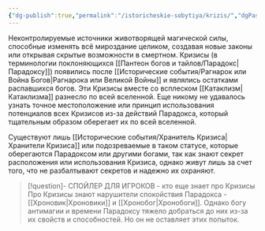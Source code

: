 ```yaml
---
{"dg-publish":true,"permalink":"/istoricheskie-sobytiya/krizis/","dgPassFrontmatter":true}
---
```


Неконтролируемые источники животворящей магической силы, способные изменять всё мироздание целиком, создавая новые законы или открывая скрытые возможности в смертном.
Кризисы (в терминологии поклоняющихся [[Пантеон богов и тайлов/Парадокс\|Парадоксу]]) появились после [[Исторические события/Рагнарок или Война Богов\|Рагнарока или Великой Войны]] и являлись остатками распавшихся богов. Эти Кризисы вместе со всплеском [[Катаклизм\|Катаклизма]] разнесло по всей вселенной. Еще никому не удавалось узнать точное местоположение или принцип использования потенциалов всех Кризисов из-за действий Парадокса, который тщательным образом оберегает их по всей вселенной.

Существуют лишь [[Исторические события/Хранитель Кризиса\|Хранители Кризиса]] или подозреваемые в таком статусе, которые оберегаются Парадоксом или другими богами, так как знают секрет расположения или использования Кризиса, однако живут лишь за счет того, что не разбалтывают секретов и надежно их охраняют.
> [!question]- СПОЙЛЕР ДЛЯ ИГРОКОВ - кто еще знает про Кризисы
>Про Кризисы знают нарушители спокойствия Парадокса - [[Хроновик\|Хроновики]] и [[Хронобог\|Хронобоги]]. Однако богу антимагии и времени Парадоксу тяжело добраться до них из-за их свойств и способностей. Но он не оставляет этих попыток.